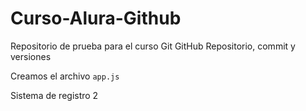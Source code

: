 <h1>Curso-Alura-Github</h1>  
Repositorio de prueba para el curso Git GitHub Repositorio, commit y versiones

Creamos el archivo ``app.js``

Sistema de registro 2
